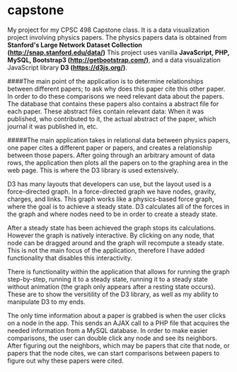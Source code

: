 # capstone
My project for my CPSC 498 Capstone class. It is a data visualization project involving physics papers.
The physics papers data is obtained from **Stanford's Large Network Dataset Collection (http://snap.stanford.edu/data/)**
This project uses vanilla **JavaScript, PHP, MySQL, Bootstrap3 (http://getbootstrap.com/)**, and a data visualization JavaScript library **D3 (https://d3js.org/)**.

####The main point of the application is to determine relationships between different papers; to ask why does this paper cite this other paper. 
In order to do these comparisons we need relevant data about the papers. The database that contains these papers also contains a abstract file for each paper. These abstract files contain relevant data: When it was published, who contributed to it, the actual abstract of the paper, which journal it was published in, etc.

#####The main application takes in relational data between physics papers, one paper cites a different paper or papers, and creates a relationship between those papers. 
After going through an arbitrary amount of data rows, the application then plots all the papers
on to the graphing area in the web page. This is where the D3 library is used extensively.

D3 has many layouts that developers can use, but the layout used is a force-directed graph. In a force-directed graph we have nodes,
gravity, charges, and links. This graph works like a physics-based force graph, where the goal is to achieve a steady state.
D3 calculates all of the forces in the graph and where nodes need to be in order to create a steady state.

After a steady state has been achieved the graph stops its calculations. However the graph is natively interactive. By clicking on any
node, that node can be dragged around and the graph will recompute a steady state. This is not the main focus of the application, therefore I have added functionality that disables this interactivity.

There is functionality within the application that allows for running the graph step-by-step, running it to a steady state, running it to a steady state without animation (the graph only appears after a resting state occurs). These are to show the versitility of the D3 library, as well as my ability to manipulate D3 to my ends.

The only time information about a paper is grabbed is when the user clicks on a node in the app. This sends an AJAX call to a PHP file that acquires the needed information from a MySQL database. In order to make easier comparisons, the user can double click any node and see its neighbors. After figuring out the neighbors, which may be papers that cite that node, or papers that the node cites, we can start comparisons between papers to figure out why these papers were cited.
